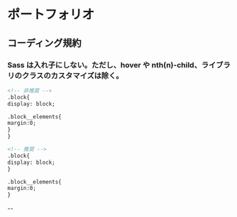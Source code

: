 # ポートフォリオ

## コーディング規約

### Sass は入れ子にしない。ただし、hover や nth(n)-child、ライブラリのクラスのカスタマイズは除く。

```html
<!-- 非推奨 -->
.block{
display: block;

.block__elements{
margin:0;
}
}

<!-- 推奨 -->
.block{
display: block;
}

.block__elements{
margin:0;
}
```
--
